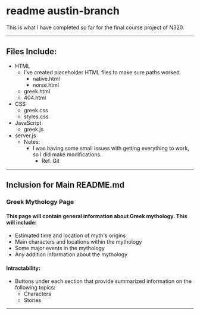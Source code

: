 # readme austin-branch
 
This is what I have completed so far for the final course project of N320. 

---
## Files Include:

- HTML 
	- I’ve created placeholder HTML files to make sure paths worked.
		- native.html
		- norse.html
	- greek.html
	- 404.html
- CSS
	- greek.css
	- styles.css
- JavaScript
	- greek.js
- server.js
	- Notes:
		- I was having some small issues with getting everything to work, so I did make modifications.
			- Ref. Git 

---
## Inclusion for Main README.md

### Greek Mythology Page

#### This page will contain general information about Greek mythology. This will include:
 - Estimated time and location of myth's origins
 - Main characters and locations within the mythology
 - Some major events in the mythology
 - Any addition information about the mythology 

#### Intractability:
- Buttons under each section that provide summarized information on the following topics:
   - Characters
   - Stories

---